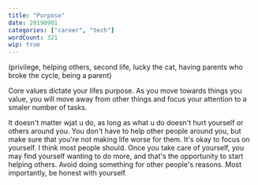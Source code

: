 ```yaml
---
title: "Purpose"
date: 20190901
categories: ["career", "tech"]
wordCount: 321
wip: true
---
```


(privilege, helping others, second life, lucky the cat, having parents who broke the cycle, being a parent)

Core values dictate your lifes purpose. As you move towards things you value, you will move away from other things and focus your attention to a smaler number of tasks.

It doesn't matter wjat u do, as long as what u do doesn't hurt yourself or others around you. You don't have to help other people around you, but make sure that you're not making life worse for them. It's okay to focus on yourself. I think most people should. Once you take care of yourself, you may find yourself wanting to do more, and that's the opportunity to start helping others. Avoid doing something for other people's reasons. Most importantly, be honest with yourself.
